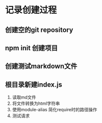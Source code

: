 # 记录创建过程

## 创建空的git repository

## npm init 创建项目

## 创建测试markdown文件

## 根目录新建index.js
    
1. 读取md文件
2. 将文件转换为html字符串
3. 使用module-alias 简化require时的路径操作
4. 测试请求